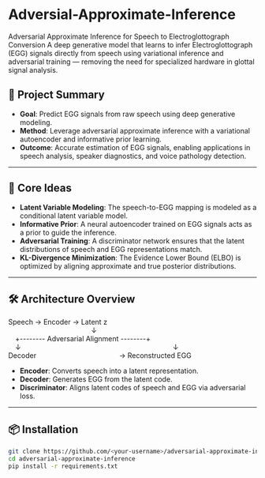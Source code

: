 # Adversial-Approximate-Inference
Adversarial Approximate Inference for Speech to Electroglottograph Conversion A deep generative model that learns to infer Electroglottograph (EGG) signals directly from speech using variational inference and adversarial training — removing the need for specialized hardware in glottal signal analysis.

## 📌 Project Summary

- **Goal**: Predict EGG signals from raw speech using deep generative modeling.
- **Method**: Leverage adversarial approximate inference with a variational autoencoder and informative prior learning.
- **Outcome**: Accurate estimation of EGG signals, enabling applications in speech analysis, speaker diagnostics, and voice pathology detection.

---

## 🧠 Core Ideas

- **Latent Variable Modeling**: The speech-to-EGG mapping is modeled as a conditional latent variable model.
- **Informative Prior**: A neural autoencoder trained on EGG signals acts as a prior to guide the inference.
- **Adversarial Training**: A discriminator network ensures that the latent distributions of speech and EGG representations match.
- **KL-Divergence Minimization**: The Evidence Lower Bound (ELBO) is optimized by aligning approximate and true posterior distributions.

---

## 🛠️ Architecture Overview
Speech → Encoder → Latent z  
            ↓  
 +-------- Adversarial Alignment --------+  
 ↓                      ↓  
Decoder            → Reconstructed EGG

- **Encoder**: Converts speech into a latent representation.
- **Decoder**: Generates EGG from the latent code.
- **Discriminator**: Aligns latent codes of speech and EGG via adversarial loss.

---

## 📦 Installation

```bash
git clone https://github.com/<your-username>/adversarial-approximate-inference.git
cd adversarial-approximate-inference
pip install -r requirements.txt


